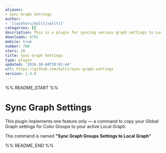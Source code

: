 ```yaml
---
aliases:
- Sync Graph Settings
author:
- '[[authors/Xallt|xallt]]'
categories: []
description: This is a plugin for syncing various graph settings to Local Graphs
downloads: 9793
mobile: true
number: 700
stars: 28
title: Sync Graph Settings
type: plugin
updated: '2024-10-04T20:01:44'
url: https://github.com/Xallt/sync-graph-settings
version: 1.4.0
---
```


%% README_START %%

# Sync Graph Settings

This plugin implements one feature only &mdash; a command to copy your Global Graph settings for Color Groups to your active Local Graph.

The command is named **"Sync Graph Groups Settings to Local Graph"**


%% README_END %%